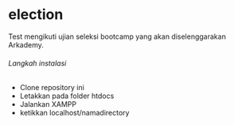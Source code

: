 # election

Test mengikuti ujian seleksi bootcamp yang akan diselenggarakan Arkademy.

###### Langkah instalasi
- Clone repository ini
- Letakkan pada folder htdocs
- Jalankan XAMPP
- ketikkan localhost/namadirectory